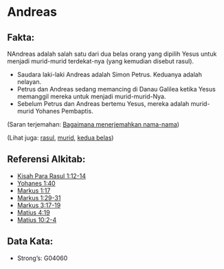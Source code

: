 # Andreas

## Fakta:

NAndreas adalah salah satu dari dua belas orang yang dipilih Yesus untuk menjadi murid-murid terdekat-nya (yang kemudian disebut rasul).

* Saudara laki-laki Andreas adalah Simon Petrus. Keduanya adalah nelayan.
* Petrus dan Andreas sedang memancing di Danau Galilea ketika Yesus memanggil mereka untuk menjadi murid-murid-Nya.
* Sebelum Petrus dan Andreas bertemu Yesus, mereka adalah murid-murid Yohanes Pembaptis.

(Saran terjemahan: [Bagaimana menerjemahkan nama-nama](rc://en/ta/man/translate/translate-names))

(Lihat juga: [rasul](../kt/apostle.md), [murid](../kt/disciple.md), [kedua belas](../kt/thetwelve.md))

## Referensi Alkitab:

* [Kisah Para Rasul 1:12-14](rc://en/tn/help/act/01/12)
* [Yohanes 1:40](rc://en/tn/help/jhn/01/40)
* [Markus 1:17](rc://en/tn/help/mrk/01/17)
* [Markus 1:29-31](rc://en/tn/help/mrk/01/29)
* [Markus 3:17-19](rc://en/tn/help/mrk/03/17)
* [Matius 4:19](rc://en/tn/help/mat/04/19)
* [Matius 10:2-4](rc://en/tn/help/mat/10/02)

## Data Kata:

* Strong’s: G04060
